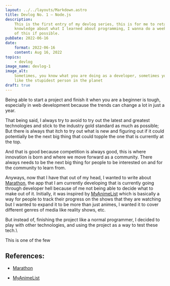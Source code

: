 ```yaml
---
layout: ../../layouts/Markdown.astro
title: Devlog No. 1 — Node.js
description:
    This is the first entry of my devlog series, this is for me to retain my
    knowledge about what I learned about programming, I wanna do a weekly series
    of this if possible.
pubDate: 2022-06-16
date:
    format: 2022-06-16
    content: Aug 16, 2022
topics:
    - devlog
image_name: devlog-1
image_alt:
    Sometimes, you know what you are doing as a developer, sometimes you feel
    like the stupidest person in the planet
draft: true
---
```


Being able to start a project and finish it when you are a beginner is tough,
especially in web development because the trends can change a lot in just a
year.

That being said, I always try to avoid to try out the latest and greatest
technologies and stick to the industry gold standard as much as possible; But
there is always that itch to try out what is new and figuring out if it could
potentially be the next big thing that could topple the one that is currently at
the top.

And that is good because competition is always good, this is where innovation is
born and where we move forward as a community. There always needs to be the next
big thing for people to be interested on and for the community to learn from.

Anyways, now that I have that out of my head, I wanted to write about
[Marathon], the app that I am currently developing that is currently going
through developer hell because of me not being able to decide what to make out
of it. Initially, it was inspired by [MyAnimeList] which is basically a way for
people to track their progress on the shows that they are watching but I wanted
to expand it to be more than just animes, I wanted it to cover different genres
of media like reality shows, etc.

But instead of, finishing the project like a normal programmer, I decided to
play with other technologies, and using the project as a way to test these
tech.\

This is one of the few

## References:

-   [Marathon]

-   [MyAnimeList]

[marathon]: https://marathon-preview.vercel.app
[myanimelist]: https://myanimelist.net/
